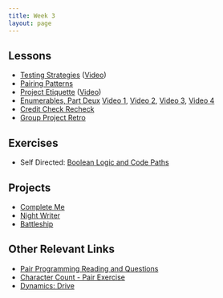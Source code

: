 ```yaml
---
title: Week 3
layout: page
---
```


## Lessons

* [Testing Strategies](../lessons/testing_strategies_1) ([Video](https://vimeo.com/161526035))
* [Pairing Patterns](../lessons/pairing_patterns)
* [Project Etiquette](../lessons/ruby_project_etiquette) ([Video](http://vimeo.com/161695195))
* [Enumerables, Part Deux](../lessons/intermediate_enumerables) [Video 1](https://vimeo.com/161675625), [Video 2](https://vimeo.com/161677741), [Video 3](https://vimeo.com/161678930), [Video 4](https://vimeo.com/161680127)
* [Credit Check Recheck](../lessons/credit_check_recheck)
* [Group Project Retro](../lessons/group_project_retro)

## Exercises

* Self Directed: [Boolean Logic and Code Paths](../lessons/boolean_logic)

## Projects

* [Complete Me](../projects/complete_me)
* [Night Writer](../projects/night_writer)
* [Battleship](../projects/battleship)

## Other Relevant Links

* [Pair Programming Reading and Questions](https://github.com/turingschool/challenges/blob/master/pair_programming_reading.markdown)
* [Character Count - Pair Exercise](https://github.com/turingschool/challenges/blob/master/character_count.markdown)
* [Dynamics: Drive](https://github.com/turingschool/dynamics/blob/master/drive.markdown)
